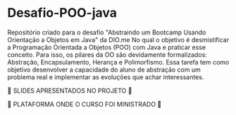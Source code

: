 # Desafio-POO-java
Repositório criado para o desafio "Abstraindo um Bootcamp Usando Orientação a Objetos em Java" da DIO.me
No qual o objetivo é desmistificar a Programação Orientada a Objetos (POO) com Java e praticar esse conceito. Para isso, os pilares da OO são devidamente formalizados: Abstração, Encapsulamento, Herança e Polimorfismo. Essa tarefa tem como objetivo desenvolver a capacidade do aluno de abstração com um problema real e implementar as evoluções que achar interessantes.

📜 SLIDES APRESENTADOS NO PROJETO 📜

💛 PLATAFORMA ONDE O CURSO FOI MINISTRADO 🧡
